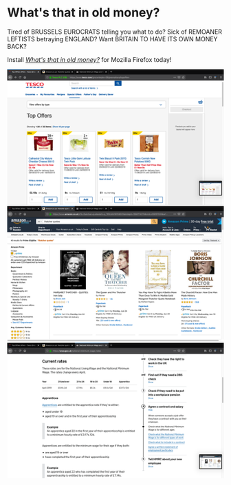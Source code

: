 # What's that in old money?

Tired of BRUSSELS EUROCRATS telling you what to do? Sick of REMOANER LEFTISTS betraying ENGLAND? Want BRITAIN TO HAVE ITS OWN MONEY BACK?

Install [_What's that in old money?_](https://addons.mozilla.org/en-GB/firefox/addon/whats-that-in-old-money/) for Mozilla Firefox today!

![](screenshot1.png)
![](screenshot2.png)
![](screenshot3.png)
